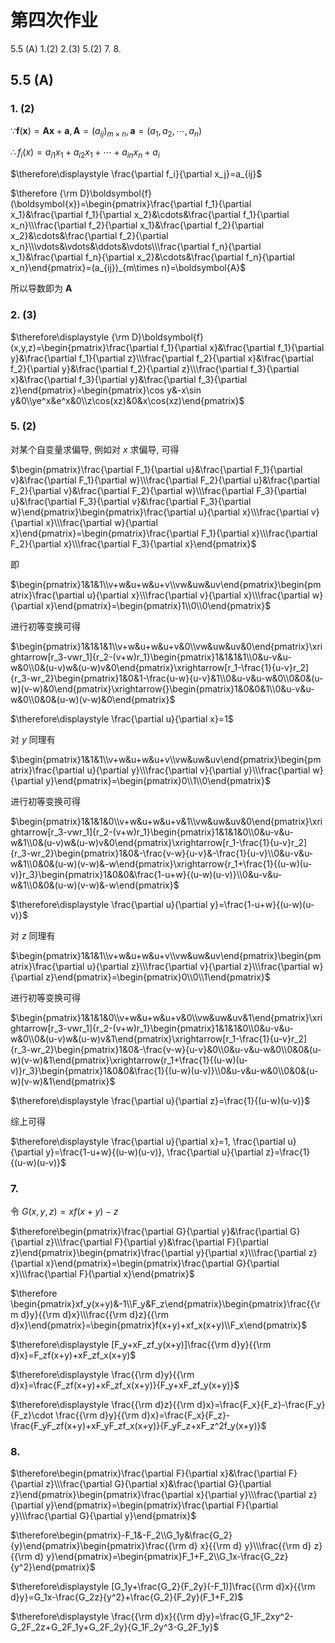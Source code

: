# 第四次作业

5.5 (A) 1.(2) 2.(3) 5.(2) 7. 8.

## 5.5 (A)

### 1. (2)

$\because \boldsymbol{f}(\boldsymbol{x})=\boldsymbol{A}\boldsymbol{x}+\boldsymbol{a}, \boldsymbol{A}=(a_{ij})_{m\times n}, \boldsymbol{a}=(a_1,a_2,\cdots,a_n)$

$\therefore f_i(x)=a_{i1}x_1+a_{i2}x_1+\cdots+a_{in}x_n+a_i$

$\therefore\displaystyle \frac{\partial f_i}{\partial x_j}=a_{ij}$

$\therefore {\rm D}\boldsymbol{f}(\boldsymbol{x})=\begin{pmatrix}\frac{\partial f_1}{\partial x_1}&\frac{\partial f_1}{\partial x_2}&\cdots&\frac{\partial f_1}{\partial x_n}\\\frac{\partial f_2}{\partial x_1}&\frac{\partial f_2}{\partial x_2}&\cdots&\frac{\partial f_2}{\partial x_n}\\\vdots&\vdots&\ddots&\vdots\\\frac{\partial f_n}{\partial x_1}&\frac{\partial f_n}{\partial x_2}&\cdots&\frac{\partial f_n}{\partial x_n}\end{pmatrix}=(a_{ij})_{m\times n}=\boldsymbol{A}$

所以导数即为 $\boldsymbol{A}$


### 2. (3)

$\therefore\displaystyle {\rm D}\boldsymbol{f}(x,y,z)=\begin{pmatrix}\frac{\partial f_1}{\partial x}&\frac{\partial f_1}{\partial y}&\frac{\partial f_1}{\partial z}\\\frac{\partial f_2}{\partial x}&\frac{\partial f_2}{\partial y}&\frac{\partial f_2}{\partial z}\\\frac{\partial f_3}{\partial x}&\frac{\partial f_3}{\partial y}&\frac{\partial f_3}{\partial z}\end{pmatrix}=\begin{pmatrix}\cos y&-x\sin y&0\\ye^x&e^x&0\\z\cos(xz)&0&x\cos(xz)\end{pmatrix}$


### 5. (2)

对某个自变量求偏导, 例如对 $x$ 求偏导, 可得 

$\begin{pmatrix}\frac{\partial F_1}{\partial u}&\frac{\partial F_1}{\partial v}&\frac{\partial F_1}{\partial w}\\\frac{\partial F_2}{\partial u}&\frac{\partial F_2}{\partial v}&\frac{\partial F_2}{\partial w}\\\frac{\partial F_3}{\partial u}&\frac{\partial F_3}{\partial v}&\frac{\partial F_3}{\partial w}\end{pmatrix}\begin{pmatrix}\frac{\partial u}{\partial x}\\\frac{\partial v}{\partial x}\\\frac{\partial w}{\partial x}\end{pmatrix}=\begin{pmatrix}\frac{\partial F_1}{\partial x}\\\frac{\partial F_2}{\partial x}\\\frac{\partial F_3}{\partial x}\end{pmatrix}$

即

$\begin{pmatrix}1&1&1\\v+w&u+w&u+v\\vw&uw&uv\end{pmatrix}\begin{pmatrix}\frac{\partial u}{\partial x}\\\frac{\partial v}{\partial x}\\\frac{\partial w}{\partial x}\end{pmatrix}=\begin{pmatrix}1\\0\\0\end{pmatrix}$

进行初等变换可得

$\begin{pmatrix}1&1&1&1\\v+w&u+w&u+v&0\\vw&uw&uv&0\end{pmatrix}\xrightarrow[r_3-vwr_1]{r_2-(v+w)r_1}\begin{pmatrix}1&1&1&1\\0&u-v&u-w&0\\0&(u-v)w&(u-w)v&0\end{pmatrix}\xrightarrow[r_1-\frac{1}{u-v}r_2]{r_3-wr_2}\begin{pmatrix}1&0&1-\frac{u-w}{u-v}&1\\0&u-v&u-w&0\\0&0&(u-w)(v-w)&0\end{pmatrix}\xrightarrow{}\begin{pmatrix}1&0&0&1\\0&u-v&u-w&0\\0&0&(u-w)(v-w)&0\end{pmatrix}$

$\therefore\displaystyle \frac{\partial u}{\partial x}=1$

对 $y$ 同理有

$\begin{pmatrix}1&1&1\\v+w&u+w&u+v\\vw&uw&uv\end{pmatrix}\begin{pmatrix}\frac{\partial u}{\partial y}\\\frac{\partial v}{\partial y}\\\frac{\partial w}{\partial y}\end{pmatrix}=\begin{pmatrix}0\\1\\0\end{pmatrix}$

进行初等变换可得

$\begin{pmatrix}1&1&1&0\\v+w&u+w&u+v&1\\vw&uw&uv&0\end{pmatrix}\xrightarrow[r_3-vwr_1]{r_2-(v+w)r_1}\begin{pmatrix}1&1&1&0\\0&u-v&u-w&1\\0&(u-v)w&(u-w)v&0\end{pmatrix}\xrightarrow[r_1-\frac{1}{u-v}r_2]{r_3-wr_2}\begin{pmatrix}1&0&-\frac{v-w}{u-v}&-\frac{1}{u-v}\\0&u-v&u-w&1\\0&0&(u-w)(v-w)&-w\end{pmatrix}\xrightarrow{r_1+\frac{1}{(u-w)(u-v)}r_3}\begin{pmatrix}1&0&0&\frac{1-u+w}{(u-w)(u-v)}\\0&u-v&u-w&1\\0&0&(u-w)(v-w)&-w\end{pmatrix}$

$\therefore\displaystyle \frac{\partial u}{\partial y}=\frac{1-u+w}{(u-w)(u-v)}$

对 $z$ 同理有

$\begin{pmatrix}1&1&1\\v+w&u+w&u+v\\vw&uw&uv\end{pmatrix}\begin{pmatrix}\frac{\partial u}{\partial z}\\\frac{\partial v}{\partial z}\\\frac{\partial w}{\partial z}\end{pmatrix}=\begin{pmatrix}0\\0\\1\end{pmatrix}$

进行初等变换可得

$\begin{pmatrix}1&1&1&0\\v+w&u+w&u+v&0\\vw&uw&uv&1\end{pmatrix}\xrightarrow[r_3-vwr_1]{r_2-(v+w)r_1}\begin{pmatrix}1&1&1&0\\0&u-v&u-w&0\\0&(u-v)w&(u-w)v&1\end{pmatrix}\xrightarrow[r_1-\frac{1}{u-v}r_2]{r_3-wr_2}\begin{pmatrix}1&0&-\frac{v-w}{u-v}&0\\0&u-v&u-w&0\\0&0&(u-w)(v-w)&1\end{pmatrix}\xrightarrow{r_1+\frac{1}{(u-w)(u-v)}r_3}\begin{pmatrix}1&0&0&\frac{1}{(u-w)(u-v)}\\0&u-v&u-w&0\\0&0&(u-w)(v-w)&1\end{pmatrix}$

$\therefore\displaystyle \frac{\partial u}{\partial z}=\frac{1}{(u-w)(u-v)}$

综上可得

$\therefore\displaystyle \frac{\partial u}{\partial x}=1, \frac{\partial u}{\partial y}=\frac{1-u+w}{(u-w)(u-v)}, \frac{\partial u}{\partial z}=\frac{1}{(u-w)(u-v)}$


### 7.

令 $G(x,y,z)=xf(x+y)-z$

$\therefore\begin{pmatrix}\frac{\partial G}{\partial y}&\frac{\partial G}{\partial z}\\\frac{\partial F}{\partial y}&\frac{\partial F}{\partial z}\end{pmatrix}\begin{pmatrix}\frac{\partial y}{\partial x}\\\frac{\partial z}{\partial x}\end{pmatrix}=\begin{pmatrix}\frac{\partial G}{\partial x}\\\frac{\partial F}{\partial x}\end{pmatrix}$

$\therefore \begin{pmatrix}xf_y(x+y)&-1\\F_y&F_z\end{pmatrix}\begin{pmatrix}\frac{{\rm d}y}{{\rm d}x}\\\frac{{\rm d}z}{{\rm d}x}\end{pmatrix}=\begin{pmatrix}f(x+y)+xf_x(x+y)\\F_x\end{pmatrix}$

$\therefore\displaystyle [F_y+xF_zf_y(x+y)]\frac{{\rm d}y}{{\rm d}x}=F_zf(x+y)+xF_zf_x(x+y)$

$\therefore\displaystyle \frac{{\rm d}y}{{\rm d}x}=\frac{F_zf(x+y)+xF_zf_x(x+y)}{F_y+xF_zf_y(x+y)}$

$\therefore\displaystyle \frac{{\rm d}z}{{\rm d}x}=\frac{F_x}{F_z}-\frac{F_y}{F_z}\cdot \frac{{\rm d}y}{{\rm d}x}=\frac{F_x}{F_z}-\frac{F_yF_zf(x+y)+xF_yF_zf_x(x+y)}{F_yF_z+xF_z^2f_y(x+y)}$


### 8.

$\therefore\begin{pmatrix}\frac{\partial F}{\partial x}&\frac{\partial F}{\partial z}\\\frac{\partial G}{\partial x}&\frac{\partial G}{\partial z}\end{pmatrix}\begin{pmatrix}\frac{\partial x}{\partial y}\\\frac{\partial z}{\partial y}\end{pmatrix}=\begin{pmatrix}\frac{\partial F}{\partial y}\\\frac{\partial G}{\partial y}\end{pmatrix}$

$\therefore\begin{pmatrix}-F_1&-F_2\\G_1y&\frac{G_2}{y}\end{pmatrix}\begin{pmatrix}\frac{{\rm d} x}{{\rm d} y}\\\frac{{\rm d} z}{{\rm d} y}\end{pmatrix}=\begin{pmatrix}F_1+F_2\\G_1x-\frac{G_2z}{y^2}\end{pmatrix}$

$\therefore\displaystyle [G_1y+\frac{G_2}{F_2y}(-F_1)]\frac{{\rm d}x}{{\rm d}y}=G_1x-\frac{G_2z}{y^2}+\frac{G_2}{F_2y}(F_1+F_2)$

$\therefore\displaystyle \frac{{\rm d}x}{{\rm d}y}=\frac{G_1F_2xy^2-G_2F_2z+G_2F_1y+G_2F_2y}{G_1F_2y^3-G_2F_1y}$